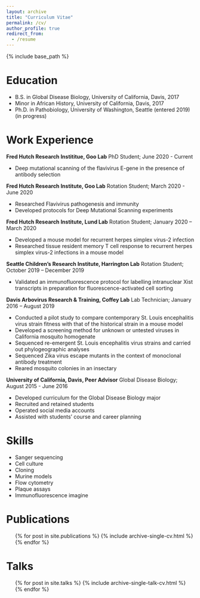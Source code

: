 ```yaml
---
layout: archive
title: "Curriculum Vitae"
permalink: /cv/
author_profile: true
redirect_from:
  - /resume
---
```


{% include base_path %}

Education
======
* B.S. in Global Disease Biology, University of California, Davis, 2017
* Minor in African History, University of California, Davis, 2017
* Ph.D. in Pathobiology, University of Washington, Seattle (entered 2019) (in progress)

Work Experience
======
**Fred Hutch Research Instititue, Goo Lab** PhD Student; June 2020 - Current
* Deep mutational scanning of the flavivirus E-gene in the presence of antibody selection

**Fred Hutch Research Institute, Goo Lab** Rotation Student; March 2020 - June 2020
  * Researched Flavivirus pathogenesis and immunity
  * Developed protocols for Deep Mutational Scanning experiments

**Fred Hutch Research Institute, Lund Lab** Rotation Student; January 2020 – March 2020
  * Developed a mouse model for recurrent herpes simplex virus-2 infection
  * Researched tissue resident memory T cell response to recurrent herpes simplex virus-2
infections in a mouse model

**Seattle Children’s Research Institute, Harrington Lab** Rotation Student; October 2019 – December 2019
* Validated an immunofluorescence protocol for labelling intranuclear Xist transcripts in
preparation for fluorescence-activated cell sorting

**Davis Arbovirus Research & Training, Coffey Lab** Lab Technician; January 2016 – August 2019
* Conducted a pilot study to compare contemporary St. Louis encephalitis virus strain
fitness with that of the historical strain in a mouse model
* Developed a screening method for unknown or untested viruses in California mosquito
homogenate
* Sequenced re-emergent St. Louis encephalitis virus strains and carried out
phylogeographic analyses
* Sequenced Zika virus escape mutants in the context of monoclonal antibody treatment
* Reared mosquito colonies in an insectary

**University of California, Davis, Peer Advisor** Global Disease Biology; August 2015 - June 2016
* Developed curriculum for the Global Disease Biology major
* Recruited and retained students
* Operated social media accounts
* Assisted with students’ course and career planning 
  
Skills
======
* Sanger sequencing
* Cell culture
* Cloning
* Murine models
* Flow cytometry
* Plaque assays
* Immunofluorescence imagine

Publications
======
  <ul>{% for post in site.publications %}
    {% include archive-single-cv.html %}
  {% endfor %}</ul>
  
Talks
======
  <ul>{% for post in site.talks %}
    {% include archive-single-talk-cv.html %}
  {% endfor %}</ul>
  
